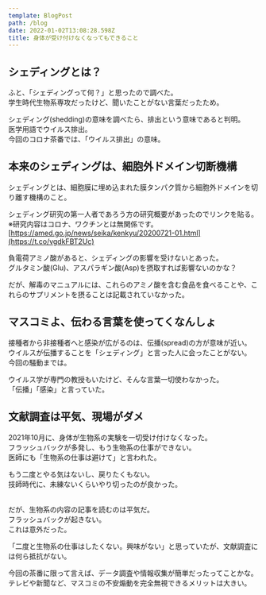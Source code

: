 ```yaml
---
template: BlogPost
path: /blog
date: 2022-01-02T13:08:28.598Z
title: 身体が受け付けなくなってもできること
---
```

## シェディングとは？

ふと、「シェディングって何？」と思ったので調べた。\
学生時代生物系専攻だったけど、聞いたことがない言葉だったため。

シェディング(shedding)の意味を調べたら、排出という意味であると判明。\
医学用語でウイルス排出。\
今回のコロナ茶番では、「ウイルス排出」の意味。

## 本来のシェディングは、細胞外ドメイン切断機構

シェディングとは、細胞膜に埋め込まれた膜タンパク質から細胞外ドメインを切り離す機構のこと。

シェディング研究の第一人者であろう方の研究概要があったのでリンクを貼る。\
※研究内容はコロナ、ワクチンとは無関係です。\
[https://amed.go.jp/news/seika/kenkyu/20200721-01.html](https://t.co/vgdkFBT2Uc)

負電荷アミノ酸があると、シェディングの影響を受けないとあった。\
グルタミン酸(Glu)、アスパラギン酸(Asp)を摂取すれば影響ないのかな？

だが、解毒のマニュアルには、これらのアミノ酸を含む食品を食べることや、これらのサプリメントを摂ることは記載されていなかった。

## マスコミよ、伝わる言葉を使ってくなんしょ

接種者から非接種者へと感染が広がるのは、伝播(spread)の方が意味が近い。\
ウイルスが伝播することを「シェディング」と言った人に会ったことがない。\
今回の騒動までは。

ウイルス学が専門の教授もいたけど、そんな言葉一切使わなかった。\
「伝播」「感染」と言っていた。

## 文献調査は平気、現場がダメ

2021年10月に、身体が生物系の実験を一切受け付けなくなった。\
フラッシュバックが多発し、もう生物系の仕事ができない。\
医師にも「生物系の仕事は避けて」と言われた。

もう二度とやる気はないし、戻りたくもない。\
技師時代に、未練ないくらいやり切ったのが良かった。

\
だが、生物系の内容の記事を読むのは平気だ。\
フラッシュバックが起きない。\
これは意外だった。

「二度と生物系の仕事はしたくない。興味がない」と思っていたが、文献調査には何ら抵抗がない。

今回の茶番に限って言えば、データ調査や情報収集が簡単だったってことかな。\
テレビや新聞など、マスコミの不安煽動を完全無視できるメリットは大きい。
